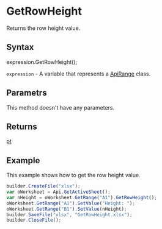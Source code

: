 # GetRowHeight

Returns the row height value.

## Syntax

expression.GetRowHeight();

`expression` - A variable that represents a [ApiRange](../ApiRange.md) class.

## Parametrs

This method doesn't have any parameters.

## Returns

[pt](../../../Enumerations/pt.md)

## Example

This example shows how to get the row height value.

```javascript
builder.CreateFile("xlsx");
var oWorksheet = Api.GetActiveSheet();
var nHeight = oWorksheet.GetRange("A1").GetRowHeight();
oWorksheet.GetRange("A1").SetValue("Height: ");
oWorksheet.GetRange("B1").SetValue(nHeight);
builder.SaveFile("xlsx", "GetRowHeight.xlsx");
builder.CloseFile();
```